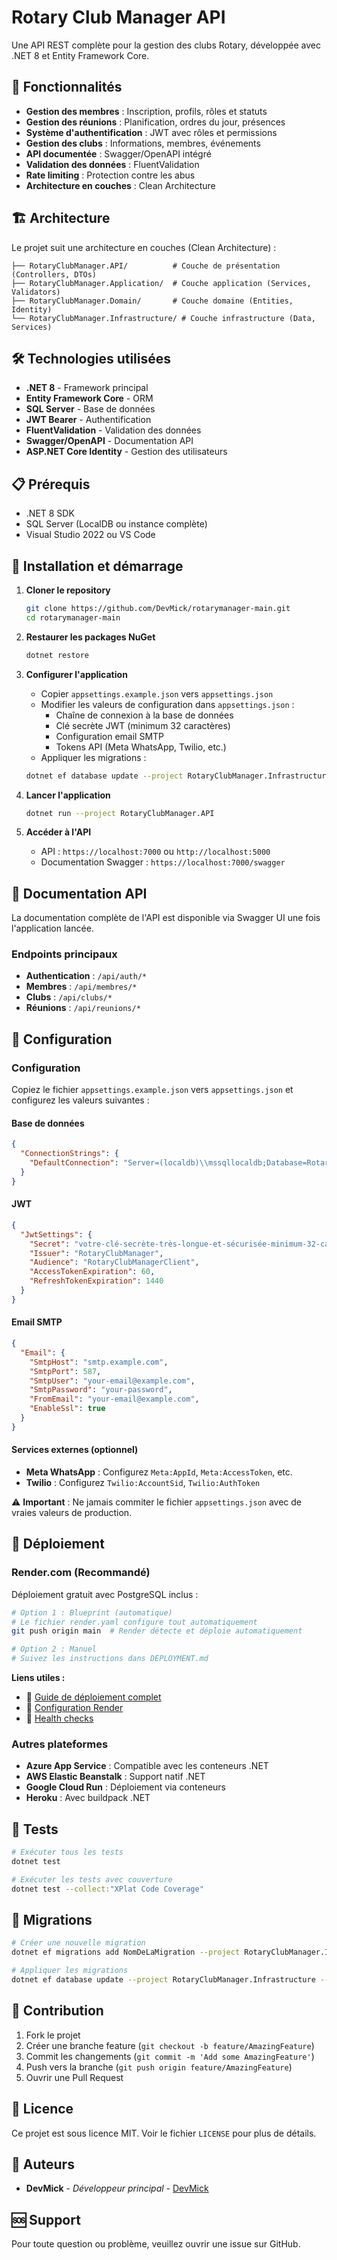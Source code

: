 # Rotary Club Manager API

Une API REST complète pour la gestion des clubs Rotary, développée avec .NET 8 et Entity Framework Core.

## 🚀 Fonctionnalités

- **Gestion des membres** : Inscription, profils, rôles et statuts
- **Gestion des réunions** : Planification, ordres du jour, présences
- **Système d'authentification** : JWT avec rôles et permissions
- **Gestion des clubs** : Informations, membres, événements
- **API documentée** : Swagger/OpenAPI intégré
- **Validation des données** : FluentValidation
- **Rate limiting** : Protection contre les abus
- **Architecture en couches** : Clean Architecture

## 🏗️ Architecture

Le projet suit une architecture en couches (Clean Architecture) :

```
├── RotaryClubManager.API/          # Couche de présentation (Controllers, DTOs)
├── RotaryClubManager.Application/  # Couche application (Services, Validators)
├── RotaryClubManager.Domain/       # Couche domaine (Entities, Identity)
└── RotaryClubManager.Infrastructure/ # Couche infrastructure (Data, Services)
```

## 🛠️ Technologies utilisées

- **.NET 8** - Framework principal
- **Entity Framework Core** - ORM
- **SQL Server** - Base de données
- **JWT Bearer** - Authentification
- **FluentValidation** - Validation des données
- **Swagger/OpenAPI** - Documentation API
- **ASP.NET Core Identity** - Gestion des utilisateurs

## 📋 Prérequis

- .NET 8 SDK
- SQL Server (LocalDB ou instance complète)
- Visual Studio 2022 ou VS Code

## 🚀 Installation et démarrage

1. **Cloner le repository**
   ```bash
   git clone https://github.com/DevMick/rotarymanager-main.git
   cd rotarymanager-main
   ```

2. **Restaurer les packages NuGet**
   ```bash
   dotnet restore
   ```

3. **Configurer l'application**
   - Copier `appsettings.example.json` vers `appsettings.json`
   - Modifier les valeurs de configuration dans `appsettings.json` :
     - Chaîne de connexion à la base de données
     - Clé secrète JWT (minimum 32 caractères)
     - Configuration email SMTP
     - Tokens API (Meta WhatsApp, Twilio, etc.)
   - Appliquer les migrations :
   ```bash
   dotnet ef database update --project RotaryClubManager.Infrastructure --startup-project RotaryClubManager.API
   ```

4. **Lancer l'application**
   ```bash
   dotnet run --project RotaryClubManager.API
   ```

5. **Accéder à l'API**
   - API : `https://localhost:7000` ou `http://localhost:5000`
   - Documentation Swagger : `https://localhost:7000/swagger`

## 📖 Documentation API

La documentation complète de l'API est disponible via Swagger UI une fois l'application lancée.

### Endpoints principaux

- **Authentication** : `/api/auth/*`
- **Membres** : `/api/membres/*`
- **Clubs** : `/api/clubs/*`
- **Réunions** : `/api/reunions/*`

## 🔧 Configuration

### Configuration

Copiez le fichier `appsettings.example.json` vers `appsettings.json` et configurez les valeurs suivantes :

#### Base de données
```json
{
  "ConnectionStrings": {
    "DefaultConnection": "Server=(localdb)\\mssqllocaldb;Database=RotaryClubManagerDb;Trusted_Connection=true;"
  }
}
```

#### JWT
```json
{
  "JwtSettings": {
    "Secret": "votre-clé-secrète-très-longue-et-sécurisée-minimum-32-caractères",
    "Issuer": "RotaryClubManager",
    "Audience": "RotaryClubManagerClient",
    "AccessTokenExpiration": 60,
    "RefreshTokenExpiration": 1440
  }
}
```

#### Email SMTP
```json
{
  "Email": {
    "SmtpHost": "smtp.example.com",
    "SmtpPort": 587,
    "SmtpUser": "your-email@example.com",
    "SmtpPassword": "your-password",
    "FromEmail": "your-email@example.com",
    "EnableSsl": true
  }
}
```

#### Services externes (optionnel)
- **Meta WhatsApp** : Configurez `Meta:AppId`, `Meta:AccessToken`, etc.
- **Twilio** : Configurez `Twilio:AccountSid`, `Twilio:AuthToken`

⚠️ **Important** : Ne jamais commiter le fichier `appsettings.json` avec de vraies valeurs de production.

## 🚀 Déploiement

### Render.com (Recommandé)
Déploiement gratuit avec PostgreSQL inclus :

```bash
# Option 1 : Blueprint (automatique)
# Le fichier render.yaml configure tout automatiquement
git push origin main  # Render détecte et déploie automatiquement

# Option 2 : Manuel
# Suivez les instructions dans DEPLOYMENT.md
```

**Liens utiles :**
- 📖 [Guide de déploiement complet](DEPLOYMENT.md)
- 🔧 [Configuration Render](render.yaml)
- 🏥 [Health checks](https://your-app.onrender.com/health)

### Autres plateformes
- **Azure App Service** : Compatible avec les conteneurs .NET
- **AWS Elastic Beanstalk** : Support natif .NET
- **Google Cloud Run** : Déploiement via conteneurs
- **Heroku** : Avec buildpack .NET

## 🧪 Tests

```bash
# Exécuter tous les tests
dotnet test

# Exécuter les tests avec couverture
dotnet test --collect:"XPlat Code Coverage"
```

## 📝 Migrations

```bash
# Créer une nouvelle migration
dotnet ef migrations add NomDeLaMigration --project RotaryClubManager.Infrastructure --startup-project RotaryClubManager.API

# Appliquer les migrations
dotnet ef database update --project RotaryClubManager.Infrastructure --startup-project RotaryClubManager.API
```

## 🤝 Contribution

1. Fork le projet
2. Créer une branche feature (`git checkout -b feature/AmazingFeature`)
3. Commit les changements (`git commit -m 'Add some AmazingFeature'`)
4. Push vers la branche (`git push origin feature/AmazingFeature`)
5. Ouvrir une Pull Request

## 📄 Licence

Ce projet est sous licence MIT. Voir le fichier `LICENSE` pour plus de détails.

## 👥 Auteurs

- **DevMick** - *Développeur principal* - [DevMick](https://github.com/DevMick)

## 🆘 Support

Pour toute question ou problème, veuillez ouvrir une issue sur GitHub.
